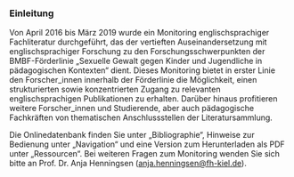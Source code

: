 ### Einleitung

Von April 2016 bis März 2019 wurde ein Monitoring englischsprachiger Fachliteratur durchgeführt, das der vertieften Auseinandersetzung mit englischsprachiger Forschung zu den Forschungsschwerpunkten der BMBF-Förderlinie „Sexuelle Gewalt gegen Kinder und Jugendliche in pädagogischen Kontexten“ dient. Dieses Monitoring bietet in erster Linie den Forscher_innen innerhalb der Förderlinie die Möglichkeit, einen strukturierten sowie konzentrierten Zugang zu relevanten englischsprachigen Publikationen zu erhalten. Darüber hinaus profitieren weitere Forscher_innen und Studierende, aber auch pädagogische Fachkräften von thematischen Anschlussstellen der Literatursammlung.

Die Onlinedatenbank finden Sie unter „Bibliographie“, Hinweise zur Bedienung unter „Navigation“ und eine Version zum Herunterladen als PDF unter „Ressourcen“. Bei weiteren Fragen zum Monitoring wenden Sie sich bitte an Prof. Dr. Anja Henningsen (anja.henningsen@fh-kiel.de).
